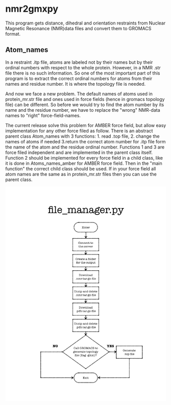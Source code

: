 nmr2gmxpy
=========

This program gets distance, dihedral and orientation restraints from Nuclear Magnetic Resonance (NMR)data files and convert them to GROMACS format.

Atom_names
----------
In a restraint .itp file, atoms are labeled not by their names but by their ordinal numbers with respect to the whole protein.
However, in a NMR .str file there is no such information. So one of the most important part of this program is to extract the correct ordinal numbers for atoms from their names and residue number. It is where the topology file is needed.

And now we face a new problem.
The default names of atoms used in protein_mr.str file and ones used in force fields (hence in gromacs topology file) can be different. So before we would try to find the atom number by its name and the residue number, we have to replace the "wrong" NMR-data names to "right" force-field-names.

The current release solve this problem for AMBER force field, but allow easy implementation for any other force filed as follow. There is an abstract parent class Atom_names with 3 functions: 1. read .top file, 2. change the names of atoms if needed 3.return the correct atom number for .itp file form the name of the atom and the residue ordinal number. Functions 1 and 3 are force filed independent and are implemented in the parent class itself. Function 2 should be implemented for every force field in a child class, like it is done in Atoms_names_amber for AMBER force field. Then in the "main function" the correct child class should be used. If in your force field all atom names are the same as in protein_mr.str files then you can use the parent class.


![flow chart](/figures/flowchart_file_manager.png)

